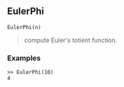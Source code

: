 ## EulerPhi

``` 
EulerPhi(n)
``` 
> compute Euler's totient function.

### Examples
```
>> EulerPhi(10)
4
```
  